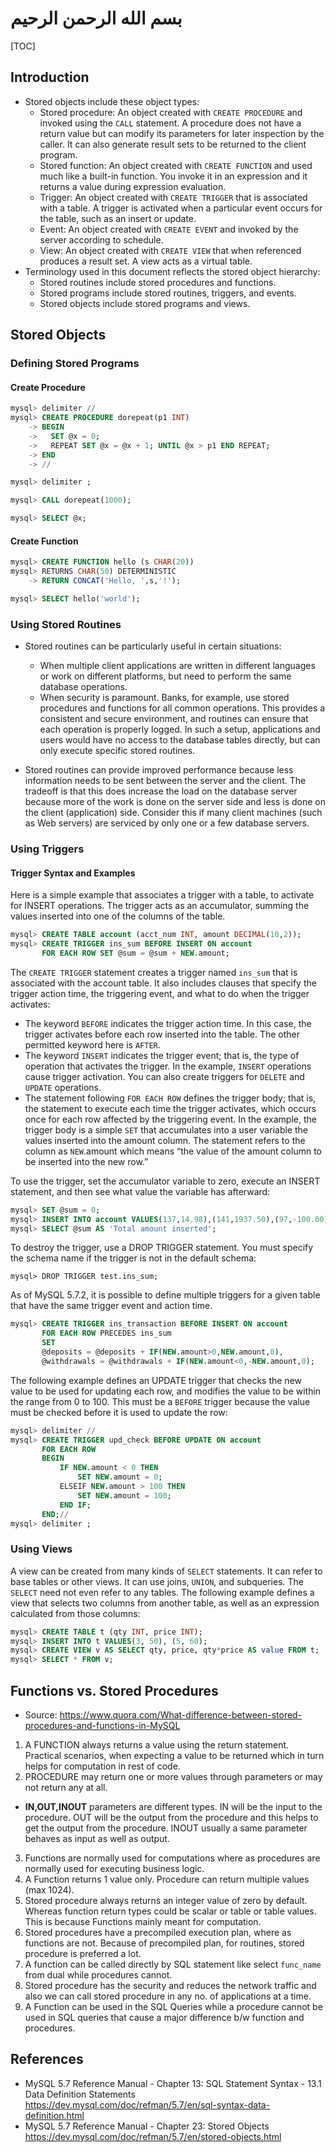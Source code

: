 # بسم الله الرحمن الرحيم

[TOC]

## Introduction

- Stored objects include these object types:
  - Stored procedure: An object created with `CREATE PROCEDURE` and invoked using the `CALL` statement. A procedure does not have a return value but can modify its parameters for later inspection by the caller. It can also generate result sets to be returned to the client program.
  - Stored function: An object created with `CREATE FUNCTION` and used much like a built-in function. You invoke it in an expression and it returns a value during expression evaluation.
  - Trigger: An object created with `CREATE TRIGGER` that is associated with a table. A trigger is activated when a particular event occurs for the table, such as an insert or update.
  - Event: An object created with `CREATE EVENT` and invoked by the server according to schedule.
  - View: An object created with `CREATE VIEW` that when referenced produces a result set. A view acts as a virtual table.
- Terminology used in this document reflects the stored object hierarchy:
  - Stored routines include stored procedures and functions.
  - Stored programs include stored routines, triggers, and events.
  - Stored objects include stored programs and views.

## Stored Objects

### Defining Stored Programs

#### Create Procedure

```sql
mysql> delimiter //
mysql> CREATE PROCEDURE dorepeat(p1 INT)
    -> BEGIN
    ->   SET @x = 0;
    ->   REPEAT SET @x = @x + 1; UNTIL @x > p1 END REPEAT;
    -> END
    -> //

mysql> delimiter ;

mysql> CALL dorepeat(1000);

mysql> SELECT @x;
```

#### Create Function

```sql
mysql> CREATE FUNCTION hello (s CHAR(20))
mysql> RETURNS CHAR(50) DETERMINISTIC
    -> RETURN CONCAT('Hello, ',s,'!');

mysql> SELECT hello('world');
```

### Using Stored Routines

- Stored routines can be particularly useful in certain situations:
  - When multiple client applications are written in different languages or work on different platforms, but need to perform the same database operations.
  - When security is paramount. Banks, for example, use stored procedures and functions for all common operations. This provides a consistent and secure environment, and routines can ensure that each operation is properly logged. In such a setup, applications and users would have no access to the database tables directly, but can only execute specific stored routines.

- Stored routines can provide improved performance because less information needs to be sent between the server and the client. The tradeoff is that this does increase the load on the database server because more of the work is done on the server side and less is done on the client (application) side. Consider this if many client machines (such as Web servers) are serviced by only one or a few database servers.

### Using Triggers

#### Trigger Syntax and Examples

Here is a simple example that associates a trigger with a table, to activate for INSERT operations. The trigger acts as an accumulator, summing the values inserted into one of the columns of the table.

```sql
mysql> CREATE TABLE account (acct_num INT, amount DECIMAL(10,2));
mysql> CREATE TRIGGER ins_sum BEFORE INSERT ON account
       FOR EACH ROW SET @sum = @sum + NEW.amount;
```

The `CREATE TRIGGER` statement creates a trigger named `ins_sum` that is associated with the account table. It also includes clauses that specify the trigger action time, the triggering event, and what to do when the trigger activates:

- The keyword `BEFORE` indicates the trigger action time. In this case, the trigger activates before each row inserted into the table. The other permitted keyword here is `AFTER`.
- The keyword `INSERT` indicates the trigger event; that is, the type of operation that activates the trigger. In the example, `INSERT` operations cause trigger activation. You can also create triggers for `DELETE` and `UPDATE` operations.
- The statement following `FOR EACH ROW` defines the trigger body; that is, the statement to execute each time the trigger activates, which occurs once for each row affected by the triggering event. In the example, the trigger body is a simple `SET` that accumulates into a user variable the values inserted into the amount column. The statement refers to the column as `NEW`.amount which means “the value of the amount column to be inserted into the new row.”

To use the trigger, set the accumulator variable to zero, execute an INSERT statement, and then see what value the variable has afterward:

```sql
mysql> SET @sum = 0;
mysql> INSERT INTO account VALUES(137,14.98),(141,1937.50),(97,-100.00);
mysql> SELECT @sum AS 'Total amount inserted';
```

To destroy the trigger, use a DROP TRIGGER statement. You must specify the schema name if the trigger is not in the default schema:

`mysql> DROP TRIGGER test.ins_sum;`

As of MySQL 5.7.2, it is possible to define multiple triggers for a given table that have the same trigger event and action time.

```sql
mysql> CREATE TRIGGER ins_transaction BEFORE INSERT ON account
       FOR EACH ROW PRECEDES ins_sum
       SET
       @deposits = @deposits + IF(NEW.amount>0,NEW.amount,0),
       @withdrawals = @withdrawals + IF(NEW.amount<0,-NEW.amount,0);
```

The following example  defines an UPDATE trigger that checks the new value to be used for updating each row, and modifies the value to be within the range from 0 to 100. This must be a `BEFORE` trigger because the value must be checked before it is used to update the row:

```sql
mysql> delimiter //
mysql> CREATE TRIGGER upd_check BEFORE UPDATE ON account
       FOR EACH ROW
       BEGIN
           IF NEW.amount < 0 THEN
               SET NEW.amount = 0;
           ELSEIF NEW.amount > 100 THEN
               SET NEW.amount = 100;
           END IF;
       END;//
mysql> delimiter ;
```

### Using Views

 A view can be created from many kinds of `SELECT` statements. It can refer to base tables or other views. It can use joins, `UNION`, and subqueries. The `SELECT` need not even refer to any tables. The following example defines a view that selects two columns from another table, as well as an expression calculated from those columns:

```sql
mysql> CREATE TABLE t (qty INT, price INT);
mysql> INSERT INTO t VALUES(3, 50), (5, 60);
mysql> CREATE VIEW v AS SELECT qty, price, qty*price AS value FROM t;
mysql> SELECT * FROM v;
```

## Functions vs. Stored Procedures

- Source: <https://www.quora.com/What-difference-between-stored-procedures-and-functions-in-MySQL>

1. A FUNCTION always returns a value using the return statement. Practical scenarios, when expecting a value to be returned which in turn helps for computation in rest of code.
2. PROCEDURE may return one or more values through parameters or may not return any at all.

  - **IN,OUT,INOUT** parameters are different types. IN will be the input to the procedure. OUT will be the output from the procedure and this helps to get the output from the procedure. INOUT usually a same parameter behaves as input as well as output.

3. Functions are normally used for computations where as procedures are normally used for executing business logic.
4. A Function returns 1 value only. Procedure can return multiple values (max 1024).
5. Stored procedure always returns an integer value of zero by default. Whereas function return types could be scalar or table or table values. This is because Functions mainly meant for computation.
6. Stored procedures have a precompiled execution plan, where as functions are not. Because of precompiled plan, for routines, stored procedure is preferred a lot.
7. A function can be called directly by SQL statement like select `func_name` from dual while procedures cannot.
8. Stored procedure has the security and reduces the network traffic and also we can call stored procedure in any no. of applications at a time.
9. A Function can be used in the SQL Queries while a procedure cannot be used in SQL queries that cause a major difference b/w function and procedures.

## References

- MySQL 5.7 Reference Manual - Chapter 13:  SQL Statement Syntax - 13.1 Data Definition Statements  <https://dev.mysql.com/doc/refman/5.7/en/sql-syntax-data-definition.html>
- MySQL 5.7 Reference Manual - Chapter 23: Stored Objects <https://dev.mysql.com/doc/refman/5.7/en/stored-objects.html>
